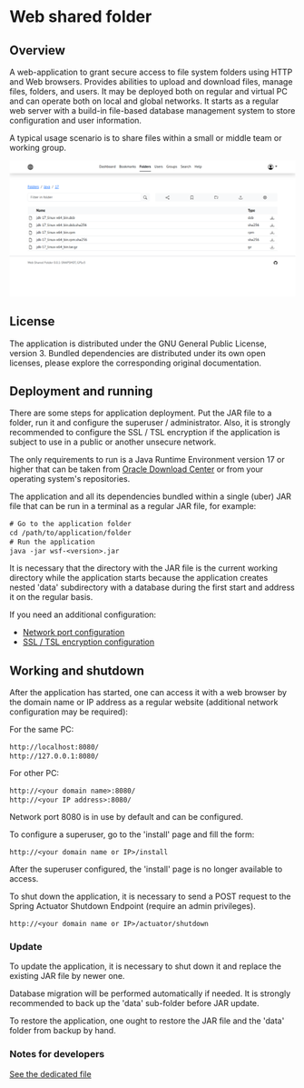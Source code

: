 # Web shared folder

## Overview

A web-application to grant secure access to file system folders using HTTP
and Web browsers. Provides abilities to upload and download files,
manage files, folders, and users. It may be deployed both on regular
and virtual PC and can operate both on local and global networks.
It starts as a regular web server with a build-in file-based database
management system to store configuration and user information.

A typical usage scenario is to share files within a small or middle team or working group.

![screenshot](docs/images/screenshot.png)

## License

The application is distributed under the GNU General Public License, version 3.
Bundled dependencies are distributed under its own open licenses, please explore
the corresponding original documentation.

## Deployment and running

There are some steps for application deployment. Put the JAR file
to a folder, run it and configure the superuser / administrator.
Also, it is strongly recommended to configure the SSL / TSL encryption
if the application is subject to use in a public or another unsecure network.

The only requirements to run is a Java Runtime Environment version 17 or higher
that can be taken from [Oracle Download Center](https://www.oracle.com/java/technologies/downloads/)
or from your operating system's repositories.

The application and all its dependencies bundled within a single
(uber) JAR file that can be run in a terminal as a regular JAR file, for example:

```shell
# Go to the application folder
cd /path/to/application/folder
# Run the application
java -jar wsf-<version>.jar
```

It is necessary that the directory with the JAR file is the current working directory
while the application starts because the application creates nested 'data' subdirectory
with a database during the first start and address it on the regular basis.

If you need an additional configuration:

- [Network port configuration](docs/NetworkPort.md)
- [SSL / TSL encryption configuration](docs/TSL.md)

## Working and shutdown

After the application has started, one can access it with a web browser by
the domain name or IP address as a regular website (additional network
configuration may be required):

For the same PC:

```text
http://localhost:8080/
http://127.0.0.1:8080/
```

For other PC:

```text
http://<your domain name>:8080/
http://<your IP address>:8080/
```

Network port 8080 is in use by default and can be configured.

To configure a superuser, go to the 'install' page and fill the form:

```text
http://<your domain name or IP>/install
```

After the superuser configured, the 'install' page is no longer available to access.

To shut down the application, it is necessary to send a POST request to the
Spring Actuator Shutdown Endpoint (require an admin privileges).

```text
http://<your domain name or IP>/actuator/shutdown
```

### Update

To update the application, it is necessary to shut down it
and replace the existing JAR file by newer one.

Database migration will be performed automatically if needed.
It is strongly recommended to back up the 'data' sub-folder before JAR update.

To restore the application, one ought to restore the JAR file and the 'data' folder from backup by hand.

### Notes for developers

[See the dedicated file](docs/develop.md)
